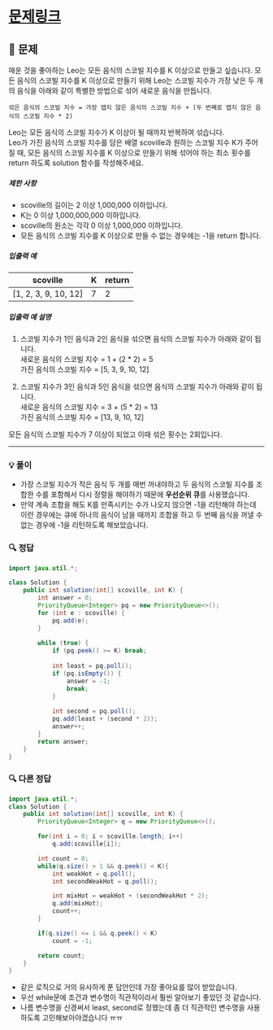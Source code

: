 # [문제링크](https://school.programmers.co.kr/learn/courses/30/lessons/42626)

## 📝 문제

매운 것을 좋아하는 Leo는 모든 음식의 스코빌 지수를 K 이상으로 만들고 싶습니다. 모든 음식의 스코빌 지수를 K 이상으로 만들기 위해 Leo는 스코빌 지수가 가장 낮은 두 개의 음식을 아래와 같이 특별한 방법으로 섞어 새로운 음식을 만듭니다.

```
섞은 음식의 스코빌 지수 = 가장 맵지 않은 음식의 스코빌 지수 + (두 번째로 맵지 않은 음식의 스코빌 지수 * 2)
```

Leo는 모든 음식의 스코빌 지수가 K 이상이 될 때까지 반복하여 섞습니다.  
Leo가 가진 음식의 스코빌 지수를 담은 배열 scoville과 원하는 스코빌 지수 K가 주어질 때, 모든 음식의 스코빌 지수를 K 이상으로 만들기 위해 섞어야 하는 최소 횟수를 return 하도록 solution 함수를 작성해주세요.

##### 제한 사항

- scoville의 길이는 2 이상 1,000,000 이하입니다.
- K는 0 이상 1,000,000,000 이하입니다.
- scoville의 원소는 각각 0 이상 1,000,000 이하입니다.
- 모든 음식의 스코빌 지수를 K 이상으로 만들 수 없는 경우에는 -1을 return 합니다.

##### 입출력 예

|scoville|K|return|
|---|---|---|
|[1, 2, 3, 9, 10, 12]|7|2|

##### 입출력 예 설명

1. 스코빌 지수가 1인 음식과 2인 음식을 섞으면 음식의 스코빌 지수가 아래와 같이 됩니다.  
    새로운 음식의 스코빌 지수 = 1 + (2 * 2) = 5  
    가진 음식의 스코빌 지수 = [5, 3, 9, 10, 12]
    
2. 스코빌 지수가 3인 음식과 5인 음식을 섞으면 음식의 스코빌 지수가 아래와 같이 됩니다.  
    새로운 음식의 스코빌 지수 = 3 + (5 * 2) = 13  
    가진 음식의 스코빌 지수 = [13, 9, 10, 12]
    

모든 음식의 스코빌 지수가 7 이상이 되었고 이때 섞은 횟수는 2회입니다.

---

### 💡 풀이

- 가장 스코빌 지수가 작은 음식 두 개를 매번 꺼내야하고 두 음식의 스코빌 지수를 조합한 수를 포함해서 다시 정렬을 해야하기 때문에 **우선순위 큐**를 사용했습니다. 
- 만약 계속 조합을 해도 K를 만족시키는 수가 나오지 않으면 -1을 리턴해야 하는데 이런 경우에는 큐에 하나의 음식이 남을 때까지 조합을 하고 두 번째 음식을 꺼낼 수 없는 경우에 -1을 리턴하도록 해보았습니다.

### 🔍 정답

```java
import java.util.*;

class Solution {
    public int solution(int[] scoville, int K) {
        int answer = 0;
        PriorityQueue<Integer> pq = new PriorityQueue<>();
        for (int e : scoville) {
            pq.add(e);
        }
        
        while (true) {
            if (pq.peek() >= K) break;
            
            int least = pq.poll();
            if (pq.isEmpty()) {
                answer = -1;
                break;
            }
            
            int second = pq.poll();
            pq.add(least + (second * 2));
            answer++;
        }
        return answer;
    }
}
```


### 🔍 다른 정답

```java
import java.util.*;
class Solution {
    public int solution(int[] scoville, int K) {
        PriorityQueue<Integer> q = new PriorityQueue<>();

        for(int i = 0; i < scoville.length; i++)
            q.add(scoville[i]);

        int count = 0;
        while(q.size() > 1 && q.peek() < K){
            int weakHot = q.poll();
            int secondWeakHot = q.poll();

            int mixHot = weakHot + (secondWeakHot * 2);
            q.add(mixHot);
            count++;
        }

        if(q.size() <= 1 && q.peek() < K)
            count = -1;

        return count;
    }
}
```

- 같은 로직으로 거의 유사하게 푼 답안인데 가장 좋아요를 많이 받았습니다.
- 우선 while문에 조건과 변수명이 직관적이라서 훨씬 알아보기 좋았던 것 같습니다.
- 나름 변수명을 신경써서 least, second로 정했는데 좀 더 직관적인 변수명을 사용하도록 고민해보아야겠습니다 ㅠㅠ